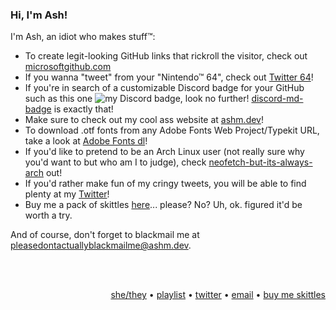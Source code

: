 ### Hi, I'm Ash!

I'm Ash, an idiot who makes stuff™:

- To create legit-looking GitHub links that rickroll the visitor, check out [microsoftgithub.com](https://microsoftgithub.com/usage)
- If you wanna "tweet" from your "Nintendo™ 64", check out [Twitter 64](https://ashm.dev/twitter64)!
- If you're in search of a customizable Discord badge for your GitHub such as this one ![my Discord badge](https://dcbadge.vercel.app/api/shield/406125028065804289?style=flat), look no further! [discord-md-badge](https://github.com/ashmonty/discord-md-badge) is exactly that!
- Make sure to check out my cool ass website at [ashm.dev](https://ashm.dev/)!
- To download .otf fonts from any Adobe Fonts Web Project/Typekit URL, take a look at [Adobe Fonts dl](https://ashm.dev/adobe-fonts-dl)!
- If you'd like to pretend to be an Arch Linux user (not really sure why you'd want to but who am I to judge), check [neofetch-but-its-always-arch](https://github.com/ashmonty/neofetch-but-its-always-arch) out!
- If you'd rather make fun of my cringy tweets, you will be able to find plenty at my [Twitter](https://twitter.com/ashmlnt)!
- Buy me a pack of skittles [here](https://www.buymeacoffee.com/ashm)... please? No? Uh, ok. figured it'd be worth a try.

And of course, don't forget to blackmail me at [pleasedontactuallyblackmailme@ashm.dev](mailto:pleasedontactuallyblackmailme@ashm.dev).

<br />
<br />
<p align="right"><a target="_blank" href="https://en.pronouns.page/@ashm">she/they</a> • <a target="_blank" href="https://open.spotify.com/playlist/5rx5PZoWqEeaoivwz350Ki?si=9a4197f4dddb40f1">playlist</a> • <a target="_blank" href="https://twitter.com/ashmlnt">twitter</a> • <a target="_blank" href="mailto:hey@ashm.dev">email</a> • <a target="_blank" href="https://www.buymeacoffee.com/ashm">buy me skittles</a></p>
